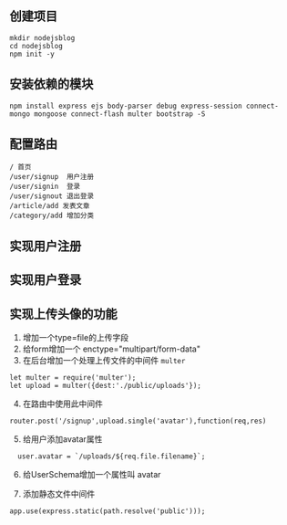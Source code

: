 ## 创建项目
```
mkdir nodejsblog
cd nodejsblog
npm init -y
```
## 安装依赖的模块
```
npm install express ejs body-parser debug express-session connect-mongo mongoose connect-flash multer bootstrap -S
```

## 配置路由
```
/ 首页
/user/signup  用户注册
/user/signin  登录
/user/signout 退出登录
/article/add 发表文章
/category/add 增加分类
```

## 实现用户注册

## 实现用户登录

## 实现上传头像的功能
1. 增加一个type=file的上传字段
2. 给form增加一个 enctype="multipart/form-data"
3. 在后台增加一个处理上传文件的中间件 `multer`
```
let multer = require('multer');
let upload = multer({dest:'./public/uploads'});
```
4. 在路由中使用此中间件
```
router.post('/signup',upload.single('avatar'),function(req,res)
```
5. 给用户添加avatar属性
```
  user.avatar = `/uploads/${req.file.filename}`;
```
6. 给UserSchema增加一个属性叫 avatar

7. 添加静态文件中间件
```
app.use(express.static(path.resolve('public')));
```
